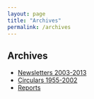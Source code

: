```yaml
---
layout: page
title: "Archives"
permalink: /archives
---
```

## Archives

* [Newsletters 2003-2013](/archives-newsletters)
* [Circulars 1955-2002](/archives-circulars)
* [Reports](/archives-reports)